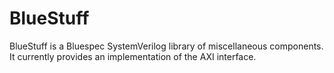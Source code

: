 BlueStuff
=========

BlueStuff is a Bluespec SystemVerilog library of miscellaneous components. It currently provides an implementation of the AXI interface.

